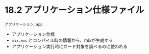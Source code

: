 # 18.2 アプリケーション仕様ファイル

`アプリケーション.app`
- アプリケーション仕様
- `mix.exs` とコンパイル時の情報から、mixが生成する
- アプリケーション実行時にロード対象を調べるのに使われる

